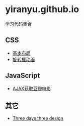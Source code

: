 # yiranyu.github.io
学习代码集合


## CSS
- [基本布局](http://yiranyu.github.io/basis/layout.html)
- [旋转框动画](http://yiranyu.github.io/basis/animation.html)

## JavaScript

- [AJAX获取豆瓣电影](http://yiranyu.github.io/basis/ajax.html)

## 其它
- [Three days three design](http://yiranyu.github.io/3day3design/index.html)

